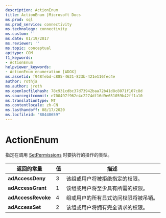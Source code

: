 ```yaml
---
description: ActionEnum
title: ActionEnum |Microsoft Docs
ms.prod: sql
ms.prod_service: connectivity
ms.technology: connectivity
ms.custom: ''
ms.date: 01/19/2017
ms.reviewer: ''
ms.topic: conceptual
apitype: COM
f1_keywords:
- ActionEnum
helpviewer_keywords:
- ActionEnum enumeration [ADOX]
ms.assetid: f948febd-c885-4621-823b-421e116fec4e
author: rothja
ms.author: jroth
ms.openlocfilehash: 78c931cdbc37d73942baa72b41d8c8071f107c8d
ms.sourcegitcommit: e700497f962e4c2274df16d9e651059b42ff1a10
ms.translationtype: MT
ms.contentlocale: zh-CN
ms.lasthandoff: 08/17/2020
ms.locfileid: "88440659"
---
```

# <a name="actionenum"></a>ActionEnum
指定在调用 [SetPermissions](../../../ado/reference/adox-api/setpermissions-method-adox.md) 时要执行的操作的类型。  
  
|返回的常量|值|描述|  
|--------------|-----------|-----------------|  
|**adAccessDeny**|3|该组或用户将被拒绝指定的权限。|  
|**adAccessGrant**|1|该组或用户将至少具有所需的权限。|  
|**adAccessRevoke**|4|组或用户的所有显式访问权限将被吊销。|  
|**adAccessSet**|2|该组或用户将拥有完全请求的权限。|
